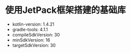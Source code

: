 # 使用JetPack框架搭建的基础库

- kotlin-version: 1.4.21
- gradle-tools: 4.1.1
- compileSdkVersion: 30
- minSdkVersion: 16
- targetSdkVersion: 30